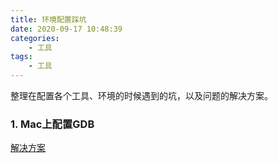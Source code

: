 ```yaml
---
title: 环境配置踩坑
date: 2020-09-17 10:48:39
categories:
	- 工具
tags:
	- 工具
---
```


整理在配置各个工具、环境的时候遇到的坑，以及问题的解决方案。

### 1. Mac上配置GDB

[解决方案](https://sourceware.org/gdb/wiki/PermissionsDarwin)


